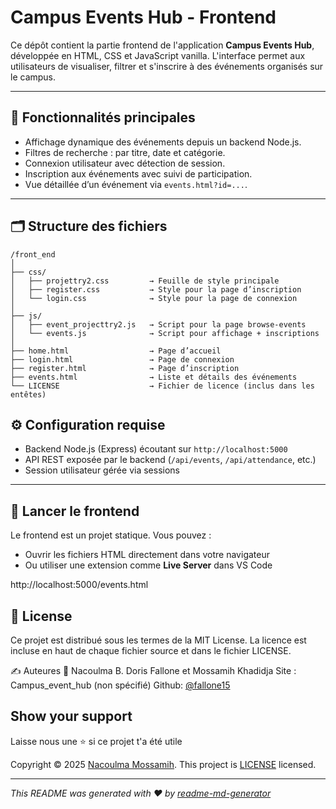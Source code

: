 # Campus Events Hub - Frontend

Ce dépôt contient la partie frontend de l'application **Campus Events Hub**, développée en HTML, CSS et JavaScript vanilla. L'interface permet aux utilisateurs de visualiser, filtrer et s'inscrire à des événements organisés sur le campus.

---

## 🧩 Fonctionnalités principales

- Affichage dynamique des événements depuis un backend Node.js.
- Filtres de recherche : par titre, date et catégorie.
- Connexion utilisateur avec détection de session.
- Inscription aux événements avec suivi de participation.
- Vue détaillée d’un événement via `events.html?id=...`.

---

## 🗂️ Structure des fichiers
```
/front_end
│
├── css/
│   ├── projettry2.css         → Feuille de style principale
│   ├── register.css           → Style pour la page d’inscription
│   └── login.css              → Style pour la page de connexion
│
├── js/
│   ├── event_projecttry2.js   → Script pour la page browse-events
│   └── events.js              → Script pour affichage + inscriptions
│
├── home.html                  → Page d’accueil
├── login.html                 → Page de connexion
├── register.html              → Page d’inscription
├── events.html                → Liste et détails des événements
└── LICENSE                    → Fichier de licence (inclus dans les entêtes)
```

## ⚙️ Configuration requise

- Backend Node.js (Express) écoutant sur `http://localhost:5000`
- API REST exposée par le backend (`/api/events`, `/api/attendance`, etc.)
- Session utilisateur gérée via sessions

---

## 🚀 Lancer le frontend

Le frontend est un projet statique. Vous pouvez :
- Ouvrir les fichiers HTML directement dans votre navigateur
- Ou utiliser une extension comme **Live Server** dans VS Code

http://localhost:5000/events.html

## 📝 License
Ce projet est distribué sous les termes de la MIT License. La licence est incluse en haut de chaque fichier source et dans le fichier LICENSE.

✍️ Auteures
👤 Nacoulma B. Doris Fallone et Mossamih Khadidja
Site : Campus_event_hub (non spécifié)
Github: [@fallone15](https://github.com/fallone15)

## Show your support

Laisse nous une  ⭐️ si ce projet t'a été utile

Copyright © 2025 [Nacoulma Mossamih](https://github.com/fallone15).
This project is [LICENSE](C:\event_hub\front_end\LICENSE) licensed.

***
_This README was generated with ❤️ by [readme-md-generator](https://github.com/kefranabg/readme-md-generator)_